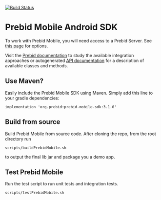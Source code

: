 [![Build Status](https://api.travis-ci.org/prebid/prebid-mobile-android.svg?branch=master)](https://travis-ci.org/prebid/prebid-mobile-android)

# Prebid Mobile Android SDK

To work with Prebid Mobile, you will need access to a Prebid Server.
See [this page](https://docs.prebid.org/prebid-server/overview/prebid-server-overview.html) for options.

Visit the [Prebid documentation](https://docs.prebid.org/prebid-mobile/pbm-api/android/code-integration-android.html) to study the available integration approaches or autogenerated [API documentation](https://docs.prebid.org/prebid-mobile-android/index.html) for a description of available classes and methods.  

## Use Maven?

Easily include the Prebid Mobile SDK using Maven. Simply add this line to your gradle dependencies:

```
implementation 'org.prebid:prebid-mobile-sdk:3.1.0'
```

## Build from source

Build Prebid Mobile from source code. After cloning the repo, from the root directory run

```
scripts/buildPrebidMobile.sh
```

to output the final lib jar and package you a demo app.


## Test Prebid Mobile

Run the test script to run unit tests and integration tests.

```
scripts/testPrebidMobile.sh
```
